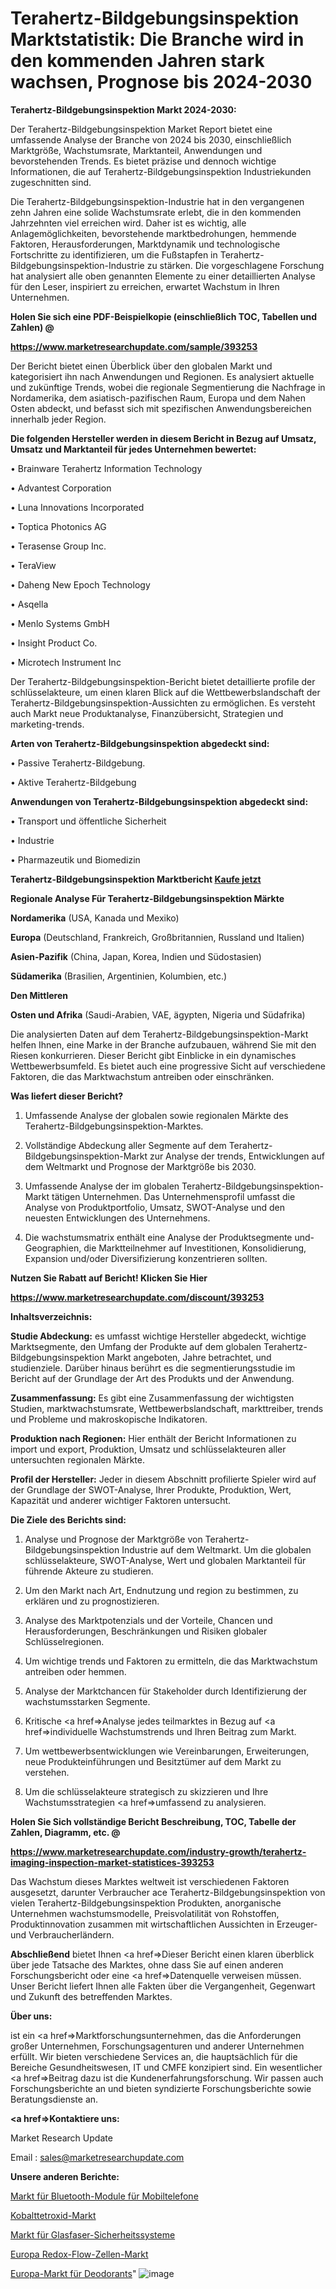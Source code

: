# Terahertz-Bildgebungsinspektion Marktstatistik: Die Branche wird in den kommenden Jahren stark wachsen, Prognose bis 2024-2030

<strong>Terahertz-Bildgebungsinspektion Markt 2024-2030:</strong>

Der Terahertz-Bildgebungsinspektion Market Report bietet eine umfassende Analyse der Branche von 2024 bis 2030, einschließlich Marktgröße, Wachstumsrate, Marktanteil, Anwendungen und bevorstehenden Trends. Es bietet präzise und dennoch wichtige Informationen, die auf Terahertz-Bildgebungsinspektion Industriekunden zugeschnitten sind.

Die Terahertz-Bildgebungsinspektion-Industrie hat in den vergangenen zehn Jahren eine solide Wachstumsrate erlebt, die in den kommenden Jahrzehnten viel erreichen wird. Daher ist es wichtig, alle Anlagemöglichkeiten, bevorstehende marktbedrohungen, hemmende Faktoren, Herausforderungen, Marktdynamik und technologische Fortschritte zu identifizieren, um die Fußstapfen in Terahertz-Bildgebungsinspektion-Industrie zu stärken. Die vorgeschlagene Forschung hat analysiert alle oben genannten Elemente zu einer detaillierten Analyse für den Leser, inspiriert zu erreichen, erwartet Wachstum in Ihren Unternehmen.



<strong>Holen Sie sich eine PDF-Beispielkopie (einschließlich TOC, Tabellen und Zahlen) @
</strong>

<strong><a href=https://www.marketresearchupdate.com/sample/393253>

<strong>https://www.marketresearchupdate.com/sample/393253</u></font></a></strong></strong>

Der Bericht bietet einen Überblick über den globalen Markt und kategorisiert ihn nach Anwendungen und Regionen. Es analysiert aktuelle und zukünftige Trends, wobei die regionale Segmentierung die Nachfrage in Nordamerika, dem asiatisch-pazifischen Raum, Europa und dem Nahen Osten abdeckt, und befasst sich mit spezifischen Anwendungsbereichen innerhalb jeder Region.



<strong>Die folgenden Hersteller werden in diesem Bericht in Bezug auf Umsatz, Umsatz und Marktanteil für jedes Unternehmen bewertet:</strong>

• Brainware Terahertz Information Technology

• Advantest Corporation

• Luna Innovations Incorporated

• Toptica Photonics AG

• Terasense Group Inc.

• TeraView

• Daheng New Epoch Technology

• Asqella

• Menlo Systems GmbH

• Insight Product Co.

• Microtech Instrument Inc

Der Terahertz-Bildgebungsinspektion-Bericht bietet detaillierte profile der schlüsselakteure, um einen klaren Blick auf die Wettbewerbslandschaft der Terahertz-Bildgebungsinspektion-Aussichten zu ermöglichen. Es versteht auch Markt neue Produktanalyse, Finanzübersicht, Strategien und marketing-trends.



<strong>Arten von Terahertz-Bildgebungsinspektion abgedeckt sind:</strong>

• Passive Terahertz-Bildgebung.

• Aktive Terahertz-Bildgebung



<strong>Anwendungen von Terahertz-Bildgebungsinspektion abgedeckt sind:</strong>

• Transport und öffentliche Sicherheit

• Industrie

• Pharmazeutik und Biomedizin



<strong>Terahertz-Bildgebungsinspektion Marktbericht <a href=https://www.marketresearchupdate.com/buynow/393253>Kaufe jetzt</a></strong>



<strong>Regionale Analyse Für Terahertz-Bildgebungsinspektion Märkte</strong>



<strong>Nordamerika</strong> (USA, Kanada und Mexiko)



<strong>Europa</strong> (Deutschland, Frankreich, Großbritannien, Russland und Italien)



<strong>Asien-Pazifik</strong> (China, Japan, Korea, Indien und Südostasien)



<strong>Südamerika</strong> (Brasilien, Argentinien, Kolumbien, etc.)



<strong>Den Mittleren</strong> 

<strong>Osten und Afrika</strong> (Saudi-Arabien, VAE, ägypten, Nigeria und Südafrika)

Die analysierten Daten auf dem Terahertz-Bildgebungsinspektion-Markt helfen Ihnen, eine Marke in der Branche aufzubauen, während Sie mit den Riesen konkurrieren. Dieser Bericht gibt Einblicke in ein dynamisches Wettbewerbsumfeld. Es bietet auch eine progressive Sicht auf verschiedene Faktoren, die das Marktwachstum antreiben oder einschränken.



<strong>Was liefert dieser Bericht?</strong>

1. Umfassende Analyse der globalen sowie regionalen Märkte des Terahertz-Bildgebungsinspektion-Marktes.

2. Vollständige Abdeckung aller Segmente auf dem Terahertz-Bildgebungsinspektion-Markt zur Analyse der trends, Entwicklungen auf dem Weltmarkt und Prognose der Marktgröße bis 2030.

3. Umfassende Analyse der im globalen Terahertz-Bildgebungsinspektion-Markt tätigen Unternehmen. Das Unternehmensprofil umfasst die Analyse von Produktportfolio, Umsatz, SWOT-Analyse und den neuesten Entwicklungen des Unternehmens.

4. Die wachstumsmatrix enthält eine Analyse der Produktsegmente und-Geographien, die Marktteilnehmer auf Investitionen, Konsolidierung, Expansion und/oder Diversifizierung konzentrieren sollten.



<strong>Nutzen Sie Rabatt auf Bericht! Klicken Sie Hier
</strong>

<strong><a href=https://www.marketresearchupdate.com/discount/393253>https://www.marketresearchupdate.com/discount/393253</b></u></font></strong></a>



<strong>Inhaltsverzeichnis:</strong>



<strong>Studie Abdeckung:</strong> es umfasst wichtige Hersteller abgedeckt, wichtige Marktsegmente, den Umfang der Produkte auf dem globalen Terahertz-Bildgebungsinspektion Markt angeboten, Jahre betrachtet, und studienziele. Darüber hinaus berührt es die segmentierungsstudie im Bericht auf der Grundlage der Art des Produkts und der Anwendung.



<strong>Zusammenfassung:</strong> Es gibt eine Zusammenfassung der wichtigsten Studien, marktwachstumsrate, Wettbewerbslandschaft, markttreiber, trends und Probleme und makroskopische Indikatoren.



<strong>Produktion nach Regionen:</strong> Hier enthält der Bericht Informationen zu import und export, Produktion, Umsatz und schlüsselakteuren aller untersuchten regionalen Märkte.



<strong>Profil der Hersteller:</strong> Jeder in diesem Abschnitt profilierte Spieler wird auf der Grundlage der SWOT-Analyse, Ihrer Produkte, Produktion, Wert, Kapazität und anderer wichtiger Faktoren untersucht.



<strong>Die Ziele des Berichts sind:</strong>

1) Analyse und Prognose der Marktgröße von Terahertz-Bildgebungsinspektion Industrie auf dem Weltmarkt.
Um die globalen schlüsselakteure, SWOT-Analyse, Wert und globalen Marktanteil für führende Akteure zu studieren.

2) Um den Markt nach Art, Endnutzung und region zu bestimmen, zu erklären und zu prognostizieren.

3) Analyse des Marktpotenzials und der Vorteile, Chancen und Herausforderungen, Beschränkungen und Risiken globaler Schlüsselregionen.

4) Um wichtige trends und Faktoren zu ermitteln, die das Marktwachstum antreiben oder hemmen.

5) Analyse der Marktchancen für Stakeholder durch Identifizierung der wachstumsstarken Segmente.

6) Kritische <a href=>Analyse</a> jedes teilmarktes in Bezug auf <a href=>individuelle</a> Wachstumstrends und Ihren Beitrag zum Markt.

7) Um wettbewerbsentwicklungen wie Vereinbarungen, Erweiterungen, neue Produkteinführungen und Besitztümer auf dem Markt zu verstehen.

8) Um die schlüsselakteure strategisch zu skizzieren und Ihre Wachstumsstrategien <a href=>umfassend</a> zu analysieren.



<strong>Holen Sie Sich vollständige Bericht Beschreibung, TOC, Tabelle der Zahlen, Diagramm, etc. @ </strong>

<strong><a href=https://www.marketresearchupdate.com/industry-growth/terahertz-imaging-inspection-market-statistices-393253>https://www.marketresearchupdate.com/industry-growth/terahertz-imaging-inspection-market-statistices-393253</a></font></strong>

Das Wachstum dieses Marktes weltweit ist verschiedenen Faktoren ausgesetzt, darunter Verbraucher ace Terahertz-Bildgebungsinspektion von vielen Terahertz-Bildgebungsinspektion Produkten, anorganische Unternehmen wachstumsmodelle, Preisvolatilität von Rohstoffen, Produktinnovation zusammen mit wirtschaftlichen Aussichten in Erzeuger-und Verbraucherländern.



<strong>Abschließend</strong> bietet Ihnen <a href=>Dieser</a> Bericht einen klaren überblick über jede Tatsache des Marktes, ohne dass Sie auf einen anderen Forschungsbericht oder eine <a href=>Datenquelle</a> verweisen müssen. Unser Bericht liefert Ihnen alle Fakten über die Vergangenheit, Gegenwart und Zukunft des betreffenden Marktes.



<strong>Über uns:</strong>

 ist ein <a href=>Marktfors</a>chungsunternehmen, das die Anforderungen großer Unternehmen, Forschungsagenturen und anderer Unternehmen erfüllt. Wir bieten verschiedene Services an, die hauptsächlich für die Bereiche Gesundheitswesen, IT und CMFE konzipiert sind. Ein wesentlicher <a href=>Beitrag</a> dazu ist die Kundenerfahrungsforschung. Wir passen auch Forschungsberichte an und bieten syndizierte Forschungsberichte sowie Beratungsdienste an.



<strong><a href=>Kontaktiere uns:</a></strong>

Market Research Update

Email : sales@marketresearchupdate.com



<strong>Unsere anderen Berichte:</strong>

<a href=https://www.linkedin.com/pulse/mobile-phone-bluetooth-module-market-witness>Markt für Bluetooth-Module für Mobiltelefone</a>

<a href=https://www.linkedin.com/pulse/cobalt-tetroxide-market-size-share-outlook-growth>Kobalttetroxid-Markt</a>

<a href=https://www.linkedin.com/pulse/fiber-optic-security-systems-market-analysis>Markt für Glasfaser-Sicherheitssysteme</a>

<a href=https://www.linkedin.com/pulse/europe-redox-flow-cell-market-overview-demand>Europa Redox-Flow-Zellen-Markt</a>

<a href=https://www.linkedin.com/pulse/europe-deodorants-market-2023-industry-outlook-present>Europa-Markt für Deodorants</a>"
![image](https://github.com/Gayatrikarjule/Market-Analysis-360/assets/97346546/126073e0-0f97-4ec3-8c0c-04cb38a45fc1)
